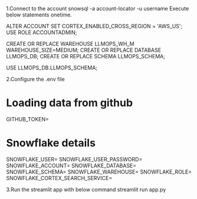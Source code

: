 
1.Connect to the account snowsql -a account-locator -u username
Execute below statements onetime.

ALTER ACCOUNT SET CORTEX_ENABLED_CROSS_REGION = 'AWS_US';
USE ROLE ACCOUNTADMIN;

CREATE OR REPLACE WAREHOUSE LLMOPS_WH_M WAREHOUSE_SIZE=MEDIUM;
CREATE OR REPLACE DATABASE LLMOPS_DB;
CREATE OR REPLACE SCHEMA LLMOPS_SCHEMA;

USE LLMOPS_DB.LLMOPS_SCHEMA;

2.Configure the .env file
# Loading data from github
GITHUB_TOKEN=<your github token>

# Snowflake details
SNOWFLAKE_USER=<your user name>
SNOWFLAKE_USER_PASSWORD=<your password>
SNOWFLAKE_ACCOUNT=<your snowflake account>
SNOWFLAKE_DATABASE=<your database>
SNOWFLAKE_SCHEMA=<your schema>
SNOWFLAKE_WAREHOUSE=<your warehouse>
SNOWFLAKE_ROLE=<snowflake role>
SNOWFLAKE_CORTEX_SEARCH_SERVICE=<your cortex search service name to be created>


3.Run the streamlit app with below command
streamlit run app.py

